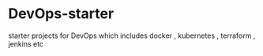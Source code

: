# DevOps-starter

starter projects for DevOps which includes docker , kubernetes , terraform , jenkins etc